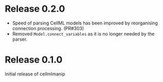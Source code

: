 # Release 0.2.0
* Speed of parsing CellML models has been improved by reorganising connection processing. (PR#303)
* Removed `Model.connect_variables` as it is no longer needed by the parser.

# Release 0.1.0
Initial release of cellmlmanip
